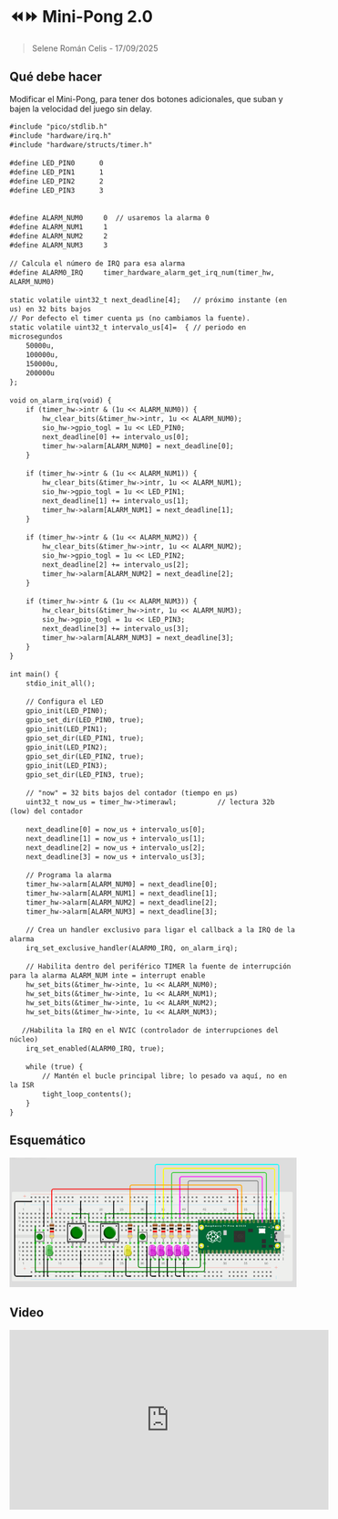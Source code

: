 # ⏪⏩️ Mini-Pong 2.0
> Selene Román Celis - 17/09/2025 

## Qué debe hacer

Modificar el Mini-Pong, para tener dos botones adicionales, que suban y bajen la velocidad del juego sin delay.

``` codigo
#include "pico/stdlib.h"
#include "hardware/irq.h"
#include "hardware/structs/timer.h"

#define LED_PIN0      0
#define LED_PIN1      1
#define LED_PIN2      2
#define LED_PIN3      3


#define ALARM_NUM0     0  // usaremos la alarma 0
#define ALARM_NUM1     1
#define ALARM_NUM2     2
#define ALARM_NUM3     3

// Calcula el número de IRQ para esa alarma 
#define ALARM0_IRQ     timer_hardware_alarm_get_irq_num(timer_hw, ALARM_NUM0)

static volatile uint32_t next_deadline[4];   // próximo instante (en us) en 32 bits bajos
// Por defecto el timer cuenta µs (no cambiamos la fuente).
static volatile uint32_t intervalo_us[4]=  { // periodo en microsegundos
    50000u,
    100000u,
    150000u,
    200000u  
};

void on_alarm_irq(void) {
    if (timer_hw->intr & (1u << ALARM_NUM0)) {
        hw_clear_bits(&timer_hw->intr, 1u << ALARM_NUM0);
        sio_hw->gpio_togl = 1u << LED_PIN0;
        next_deadline[0] += intervalo_us[0];
        timer_hw->alarm[ALARM_NUM0] = next_deadline[0];
    }

    if (timer_hw->intr & (1u << ALARM_NUM1)) {
        hw_clear_bits(&timer_hw->intr, 1u << ALARM_NUM1);
        sio_hw->gpio_togl = 1u << LED_PIN1;
        next_deadline[1] += intervalo_us[1];
        timer_hw->alarm[ALARM_NUM1] = next_deadline[1];
    }

    if (timer_hw->intr & (1u << ALARM_NUM2)) {
        hw_clear_bits(&timer_hw->intr, 1u << ALARM_NUM2);
        sio_hw->gpio_togl = 1u << LED_PIN2;
        next_deadline[2] += intervalo_us[2];
        timer_hw->alarm[ALARM_NUM2] = next_deadline[2];
    }

    if (timer_hw->intr & (1u << ALARM_NUM3)) {
        hw_clear_bits(&timer_hw->intr, 1u << ALARM_NUM3);
        sio_hw->gpio_togl = 1u << LED_PIN3;
        next_deadline[3] += intervalo_us[3];
        timer_hw->alarm[ALARM_NUM3] = next_deadline[3];
    }
}

int main() {
    stdio_init_all();

    // Configura el LED
    gpio_init(LED_PIN0);
    gpio_set_dir(LED_PIN0, true);
    gpio_init(LED_PIN1);
    gpio_set_dir(LED_PIN1, true);
    gpio_init(LED_PIN2);
    gpio_set_dir(LED_PIN2, true);
    gpio_init(LED_PIN3);
    gpio_set_dir(LED_PIN3, true);

    // "now" = 32 bits bajos del contador (tiempo en µs)
    uint32_t now_us = timer_hw->timerawl;          // lectura 32b (low) del contador
    
    next_deadline[0] = now_us + intervalo_us[0];
    next_deadline[1] = now_us + intervalo_us[1];
    next_deadline[2] = now_us + intervalo_us[2];
    next_deadline[3] = now_us + intervalo_us[3];      

    // Programa la alarma
    timer_hw->alarm[ALARM_NUM0] = next_deadline[0];
    timer_hw->alarm[ALARM_NUM1] = next_deadline[1];
    timer_hw->alarm[ALARM_NUM2] = next_deadline[2];
    timer_hw->alarm[ALARM_NUM3] = next_deadline[3];

    // Crea un handler exclusivo para ligar el callback a la IRQ de la alarma
    irq_set_exclusive_handler(ALARM0_IRQ, on_alarm_irq);
 
    // Habilita dentro del periférico TIMER la fuente de interrupción para la alarma ALARM_NUM inte = interrupt enable
    hw_set_bits(&timer_hw->inte, 1u << ALARM_NUM0);
    hw_set_bits(&timer_hw->inte, 1u << ALARM_NUM1);
    hw_set_bits(&timer_hw->inte, 1u << ALARM_NUM2);
    hw_set_bits(&timer_hw->inte, 1u << ALARM_NUM3);

   //Habilita la IRQ en el NVIC (controlador de interrupciones del núcleo)
    irq_set_enabled(ALARM0_IRQ, true);

    while (true) {
        // Mantén el bucle principal libre; lo pesado va aquí, no en la ISR
        tight_loop_contents();
    }
}

```
## Esquemático
![Diagrama del sistema](images/esquema6.png)

## Video
<iframe width="560" height="315" src="https://www.youtube.com/embed/mF6rjDa452A?si=MJhPKmeo25mgGrqz" title="YouTube video player" frameborder="0" allow="accelerometer; autoplay; clipboard-write; encrypted-media; gyroscope; picture-in-picture; web-share" referrerpolicy="strict-origin-when-cross-origin" allowfullscreen></iframe>